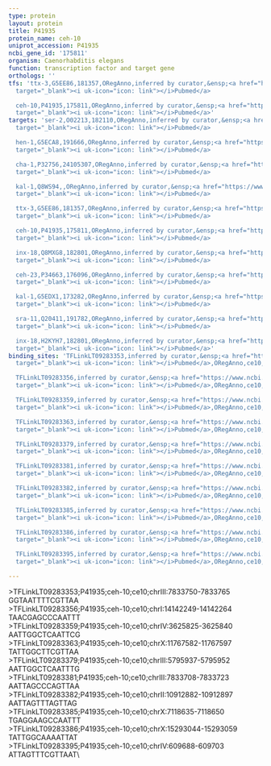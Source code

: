 ```yaml
---
type: protein
layout: protein
title: P41935
protein_name: ceh-10
uniprot_accession: P41935
ncbi_gene_id: '175811'
organism: Caenorhabditis elegans
function: transcription factor and target gene
orthologs: ''
tfs: 'ttx-3,G5EE86,181357,ORegAnno,inferred by curator,&ensp;<a href="https://www.ncbi.nlm.nih.gov/pubmed/?term=26578589%5Buid%5D+OR+15177025%5Buid%5D"
  target="_blank"><i uk-icon="icon: link"></i>Pubmed</a>

  ceh-10,P41935,175811,ORegAnno,inferred by curator,&ensp;<a href="https://www.ncbi.nlm.nih.gov/pubmed/?term=26578589%5Buid%5D+OR+15177025%5Buid%5D"
  target="_blank"><i uk-icon="icon: link"></i>Pubmed</a>'
targets: 'ser-2,O02213,182110,ORegAnno,inferred by curator,&ensp;<a href="https://www.ncbi.nlm.nih.gov/pubmed/?term=26578589%5Buid%5D+OR+15177025%5Buid%5D"
  target="_blank"><i uk-icon="icon: link"></i>Pubmed</a>

  hen-1,G5ECA8,191666,ORegAnno,inferred by curator,&ensp;<a href="https://www.ncbi.nlm.nih.gov/pubmed/?term=26578589%5Buid%5D+OR+15177025%5Buid%5D"
  target="_blank"><i uk-icon="icon: link"></i>Pubmed</a>

  cha-1,P32756,24105307,ORegAnno,inferred by curator,&ensp;<a href="https://www.ncbi.nlm.nih.gov/pubmed/?term=26578589%5Buid%5D+OR+15177025%5Buid%5D"
  target="_blank"><i uk-icon="icon: link"></i>Pubmed</a>

  kal-1,Q8WS94,,ORegAnno,inferred by curator,&ensp;<a href="https://www.ncbi.nlm.nih.gov/pubmed/?term=26578589%5Buid%5D+OR+15177025%5Buid%5D"
  target="_blank"><i uk-icon="icon: link"></i>Pubmed</a>

  ttx-3,G5EE86,181357,ORegAnno,inferred by curator,&ensp;<a href="https://www.ncbi.nlm.nih.gov/pubmed/?term=26578589%5Buid%5D+OR+15177025%5Buid%5D"
  target="_blank"><i uk-icon="icon: link"></i>Pubmed</a>

  ceh-10,P41935,175811,ORegAnno,inferred by curator,&ensp;<a href="https://www.ncbi.nlm.nih.gov/pubmed/?term=26578589%5Buid%5D+OR+15177025%5Buid%5D"
  target="_blank"><i uk-icon="icon: link"></i>Pubmed</a>

  inx-18,Q8MXG8,182801,ORegAnno,inferred by curator,&ensp;<a href="https://www.ncbi.nlm.nih.gov/pubmed/?term=26578589%5Buid%5D+OR+15177025%5Buid%5D"
  target="_blank"><i uk-icon="icon: link"></i>Pubmed</a>

  ceh-23,P34663,176096,ORegAnno,inferred by curator,&ensp;<a href="https://www.ncbi.nlm.nih.gov/pubmed/?term=26578589%5Buid%5D+OR+15177025%5Buid%5D"
  target="_blank"><i uk-icon="icon: link"></i>Pubmed</a>

  kal-1,G5EDX1,173282,ORegAnno,inferred by curator,&ensp;<a href="https://www.ncbi.nlm.nih.gov/pubmed/?term=26578589%5Buid%5D+OR+15177025%5Buid%5D"
  target="_blank"><i uk-icon="icon: link"></i>Pubmed</a>

  sra-11,Q20411,191782,ORegAnno,inferred by curator,&ensp;<a href="https://www.ncbi.nlm.nih.gov/pubmed/?term=26578589%5Buid%5D+OR+15177025%5Buid%5D"
  target="_blank"><i uk-icon="icon: link"></i>Pubmed</a>

  inx-18,H2KYH7,182801,ORegAnno,inferred by curator,&ensp;<a href="https://www.ncbi.nlm.nih.gov/pubmed/?term=26578589%5Buid%5D+OR+15177025%5Buid%5D"
  target="_blank"><i uk-icon="icon: link"></i>Pubmed</a>'
binding_sites: 'TFLinkLT09283353,inferred by curator,&ensp;<a href="https://www.ncbi.nlm.nih.gov/pubmed/?term=15177025%5Buid%5D"
  target="_blank"><i uk-icon="icon: link"></i>Pubmed</a>,ORegAnno,ce10,chrIII,7833750,7833765,+

  TFLinkLT09283356,inferred by curator,&ensp;<a href="https://www.ncbi.nlm.nih.gov/pubmed/?term=15177025%5Buid%5D"
  target="_blank"><i uk-icon="icon: link"></i>Pubmed</a>,ORegAnno,ce10,chrI,14142249,14142264,-

  TFLinkLT09283359,inferred by curator,&ensp;<a href="https://www.ncbi.nlm.nih.gov/pubmed/?term=15177025%5Buid%5D"
  target="_blank"><i uk-icon="icon: link"></i>Pubmed</a>,ORegAnno,ce10,chrIV,3625825,3625840,+

  TFLinkLT09283363,inferred by curator,&ensp;<a href="https://www.ncbi.nlm.nih.gov/pubmed/?term=15177025%5Buid%5D"
  target="_blank"><i uk-icon="icon: link"></i>Pubmed</a>,ORegAnno,ce10,chrX,11767582,11767597,+

  TFLinkLT09283379,inferred by curator,&ensp;<a href="https://www.ncbi.nlm.nih.gov/pubmed/?term=15177025%5Buid%5D"
  target="_blank"><i uk-icon="icon: link"></i>Pubmed</a>,ORegAnno,ce10,chrIII,5795937,5795952,+

  TFLinkLT09283381,inferred by curator,&ensp;<a href="https://www.ncbi.nlm.nih.gov/pubmed/?term=15177025%5Buid%5D"
  target="_blank"><i uk-icon="icon: link"></i>Pubmed</a>,ORegAnno,ce10,chrIII,7833708,7833723,+

  TFLinkLT09283382,inferred by curator,&ensp;<a href="https://www.ncbi.nlm.nih.gov/pubmed/?term=15177025%5Buid%5D"
  target="_blank"><i uk-icon="icon: link"></i>Pubmed</a>,ORegAnno,ce10,chrII,10912882,10912897,+

  TFLinkLT09283385,inferred by curator,&ensp;<a href="https://www.ncbi.nlm.nih.gov/pubmed/?term=15177025%5Buid%5D"
  target="_blank"><i uk-icon="icon: link"></i>Pubmed</a>,ORegAnno,ce10,chrX,7118635,7118650,-

  TFLinkLT09283386,inferred by curator,&ensp;<a href="https://www.ncbi.nlm.nih.gov/pubmed/?term=15177025%5Buid%5D"
  target="_blank"><i uk-icon="icon: link"></i>Pubmed</a>,ORegAnno,ce10,chrX,15293044,15293059,+

  TFLinkLT09283395,inferred by curator,&ensp;<a href="https://www.ncbi.nlm.nih.gov/pubmed/?term=15177025%5Buid%5D"
  target="_blank"><i uk-icon="icon: link"></i>Pubmed</a>,ORegAnno,ce10,chrIV,609688,609703,+'

---
```

\>TFLinkLT09283353;P41935;ceh-10;ce10;chrIII:7833750-7833765\GGTAATTTTCGTTAA\\>TFLinkLT09283356;P41935;ceh-10;ce10;chrI:14142249-14142264\TAACGAGCCCAATTT\\>TFLinkLT09283359;P41935;ceh-10;ce10;chrIV:3625825-3625840\AATTGGCTCAATTCG\\>TFLinkLT09283363;P41935;ceh-10;ce10;chrX:11767582-11767597\TATTGGCTTCGTTAA\\>TFLinkLT09283379;P41935;ceh-10;ce10;chrIII:5795937-5795952\AATTGGCTCAATTTG\\>TFLinkLT09283381;P41935;ceh-10;ce10;chrIII:7833708-7833723\AATTAGCCCAGTTAA\\>TFLinkLT09283382;P41935;ceh-10;ce10;chrII:10912882-10912897\AATTAGTTTAGTTAG\\>TFLinkLT09283385;P41935;ceh-10;ce10;chrX:7118635-7118650\TGAGGAAGCCAATTT\\>TFLinkLT09283386;P41935;ceh-10;ce10;chrX:15293044-15293059\TATTGGCAAAATTAT\\>TFLinkLT09283395;P41935;ceh-10;ce10;chrIV:609688-609703\ATTAGTTTCGTTAAT\